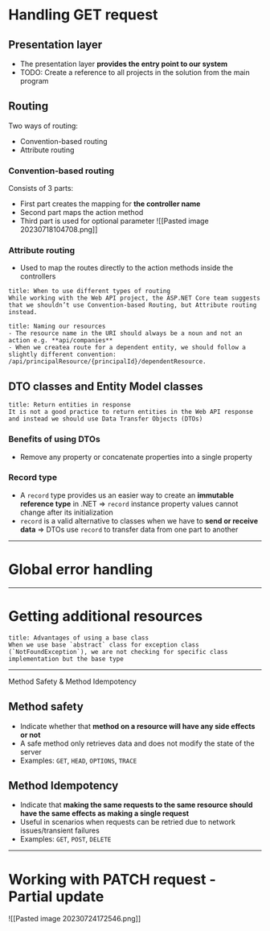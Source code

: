 # Handling GET request
## Presentation layer
- The presentation layer **provides the entry point to our system**
- TODO: Create a reference to all projects in the solution from the main program
## Routing
Two ways of routing:
- Convention-based routing
- Attribute routing
### Convention-based routing
Consists of 3 parts:
- First part creates the mapping for **the controller name**
- Second part maps the action method
- Third part is used for optional parameter
![[Pasted image 20230718104708.png]]

### Attribute routing
- Used to map the routes directly to the action methods inside the controllers

```ad-tip
title: When to use different types of routing
While working with the Web API project, the ASP.NET Core team suggests
that we shouldn’t use Convention-based Routing, but Attribute routing
instead.

```

```ad-attention
title: Naming our resources
- The resource name in the URI should always be a noun and not an action e.g. **api/companies**
- When we createa route for a dependent entity, we should follow a slightly different convention: /api/principalResource/{principalId}/dependentResource.
```

## DTO classes and Entity Model classes

```ad-warning
title: Return entities in response
It is not a good practice to return entities in the Web API response and instead we should use Data Transfer Objects (DTOs)

```
### Benefits of using DTOs
- Remove any property or concatenate properties into a single property
### Record type
- A `record` type provides us an easier way to create an **immutable reference type** in .NET => `record` instance property values cannot change after its initialization
- `record` is a valid alternative to classes when we have to **send or receive data** => DTOs use `record` to transfer data from one part to another

---
# Global error handling

--- 
# Getting additional resources

```ad-done
title: Advantages of using a base class
When we use base `abstract` class for exception class (`NotFoundException`), we are not checking for specific class implementation but the base type

```

---
Method Safety & Method Idempotency
## Method safety
- Indicate whether that **method on a resource will have any side effects or not**
- A safe method only retrieves data and does not modify the state of the server
- Examples: `GET`, `HEAD`, `OPTIONS`, `TRACE`
## Method Idempotency
- Indicate that **making the same requests to the same resource should have the same effects as making a single request**
- Useful in scenarios when requests can be retried due to network issues/transient failures
- Examples: `GET`, `POST`, `DELETE`

---
# Working with PATCH request - Partial update

![[Pasted image 20230724172546.png]]
